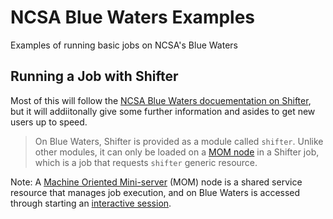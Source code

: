 # NCSA Blue Waters Examples

Examples of running basic jobs on NCSA's Blue Waters

## Running a Job with Shifter

Most of this will follow the [NCSA Blue Waters docuementation on Shifter](https://bluewaters.ncsa.illinois.edu/shifter), but it will addiitonally give some further information and asides to get new users up to speed.

> On Blue Waters, Shifter is provided as a module called `shifter`.
> Unlike other modules, it can only be loaded on a [MOM node](https://bluewaters.ncsa.illinois.edu/interactive-jobs) in a Shifter job, which is a job that requests `shifter` generic resource.

Note: A [Machine Oriented Mini-server](https://linux.die.net/man/8/pbs_mom) (MOM) node is a shared service resource that manages job execution, and on Blue Waters is accessed through starting an [interactive session](https://bluewaters.ncsa.illinois.edu/interactive-jobs).
